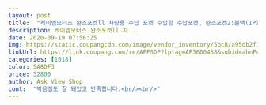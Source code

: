 ```yaml
---
layout: post 
title:  "케이엠모터스 완소포켓ll 차량용 수납 포켓 수납함 수납포켓, 완소포켓2:블랙(1P)" 
description: 케이엠모터스 완소포켓ll 차 ..
date: 2020-09-19 07:56:25 
img: https://static.coupangcdn.com/image/vendor_inventory/5bc8/a95db2f1032623061bd810a86f26db3051fb5aa2774860b25b3f2b912935.jpg 
linkUrl: https://link.coupang.com/re/AFFSDP?lptag=AF3600438&subid=ahnPublicAsk&pageKey=1941048430&itemId=3295320288&vendorItemId=71282266238&traceid=V0-113-ca3961115ae7aa98 
categories: [1018] 
color: 5A8DF3 
price: 32800 
author: Ask View Shop 
cont:  "박음질도 잘 돼있고 만족합니다.<br/><br/>" 
---
```


